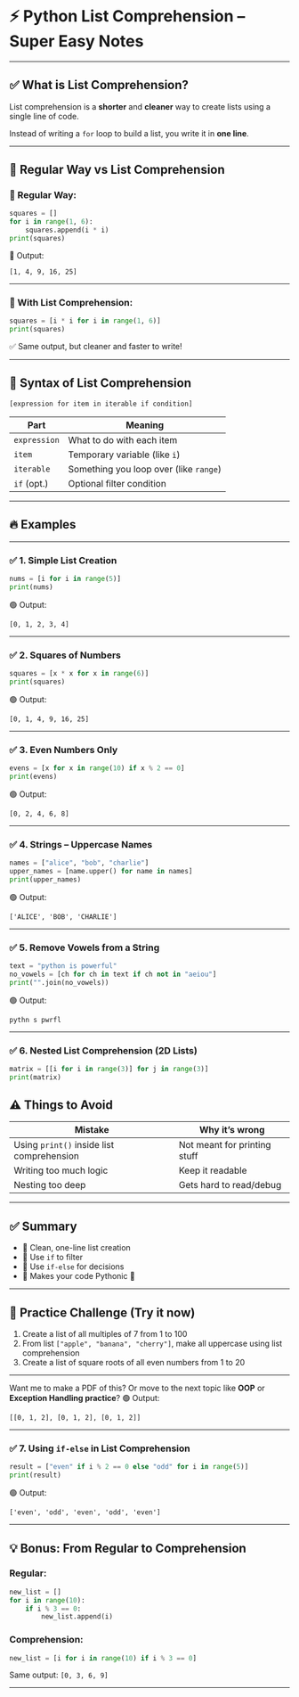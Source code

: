 # ⚡ Python List Comprehension – Super Easy Notes

---

## ✅ What is List Comprehension?

List comprehension is a **shorter** and **cleaner** way to create lists using a single line of code.

Instead of writing a `for` loop to build a list, you write it in **one line**.

---

## 🔁 Regular Way vs List Comprehension

### 🔹 Regular Way:

```python
squares = []
for i in range(1, 6):
    squares.append(i * i)
print(squares)
```

🔹 Output:

```
[1, 4, 9, 16, 25]
```

---

### 🔹 With List Comprehension:

```python
squares = [i * i for i in range(1, 6)]
print(squares)
```

✅ Same output, but cleaner and faster to write!

---

## 🧠 Syntax of List Comprehension

```
[expression for item in iterable if condition]
```

| Part         | Meaning                                |
| ------------ | -------------------------------------- |
| `expression` | What to do with each item              |
| `item`       | Temporary variable (like `i`)          |
| `iterable`   | Something you loop over (like `range`) |
| `if` (opt.)  | Optional filter condition              |

---

## 🔥 Examples

---

### ✅ 1. **Simple List Creation**

```python
nums = [i for i in range(5)]
print(nums)
```

🟢 Output:

```
[0, 1, 2, 3, 4]
```

---

### ✅ 2. **Squares of Numbers**

```python
squares = [x * x for x in range(6)]
print(squares)
```

🟢 Output:

```
[0, 1, 4, 9, 16, 25]
```

---

### ✅ 3. **Even Numbers Only**

```python
evens = [x for x in range(10) if x % 2 == 0]
print(evens)
```

🟢 Output:

```
[0, 2, 4, 6, 8]
```

---

### ✅ 4. **Strings – Uppercase Names**

```python
names = ["alice", "bob", "charlie"]
upper_names = [name.upper() for name in names]
print(upper_names)
```

🟢 Output:

```
['ALICE', 'BOB', 'CHARLIE']
```

---

### ✅ 5. **Remove Vowels from a String**

```python
text = "python is powerful"
no_vowels = [ch for ch in text if ch not in "aeiou"]
print("".join(no_vowels))
```

🟢 Output:

```
pythn s pwrfl
```

---

### ✅ 6. **Nested List Comprehension (2D Lists)**

```python
matrix = [[i for i in range(3)] for j in range(3)]
print(matrix)
```

## ⚠️ Things to Avoid

| Mistake                                   | Why it’s wrong               |
| ----------------------------------------- | ---------------------------- |
| Using `print()` inside list comprehension | Not meant for printing stuff |
| Writing too much logic                    | Keep it readable             |
| Nesting too deep                          | Gets hard to read/debug      |

---

## ✅ Summary

* 🔹 Clean, one-line list creation
* 🔹 Use `if` to filter
* 🔹 Use `if-else` for decisions
* 🔹 Makes your code Pythonic 🚀

---

## 🧠 Practice Challenge (Try it now)

1. Create a list of all multiples of 7 from 1 to 100
2. From list `["apple", "banana", "cherry"]`, make all uppercase using list comprehension
3. Create a list of square roots of all even numbers from 1 to 20

---

Want me to make a PDF of this? Or move to the next topic like **OOP** or **Exception Handling practice**?
🟢 Output:

```
[[0, 1, 2], [0, 1, 2], [0, 1, 2]]
```

---

### ✅ 7. **Using `if-else` in List Comprehension**

```python
result = ["even" if i % 2 == 0 else "odd" for i in range(5)]
print(result)
```

🟢 Output:

```
['even', 'odd', 'even', 'odd', 'even']
```

---

## 💡 Bonus: From Regular to Comprehension

### Regular:

```python
new_list = []
for i in range(10):
    if i % 3 == 0:
        new_list.append(i)
```

### Comprehension:

```python
new_list = [i for i in range(10) if i % 3 == 0]
```

Same output: `[0, 3, 6, 9]`

---


